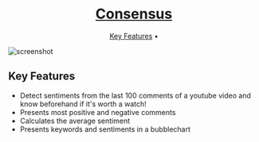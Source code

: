 <h1 align="center">
    <br>
    <a href="https://alexander-braun.github.io/consensus/">
        Consensus 
    </a>
</h1>

<p align="center">
  <a href="#key-features">Key Features</a> •
</p>

![screenshot](https://raw.githubusercontent.com/alexander-braun/consensus/master/preview_images/gif-consensus.gif)

## Key Features

- Detect sentiments from the last 100 comments of a youtube video and know beforehand if it's worth a watch!
- Presents most positive and negative comments
- Calculates the average sentiment
- Presents keywords and sentiments in a bubblechart

